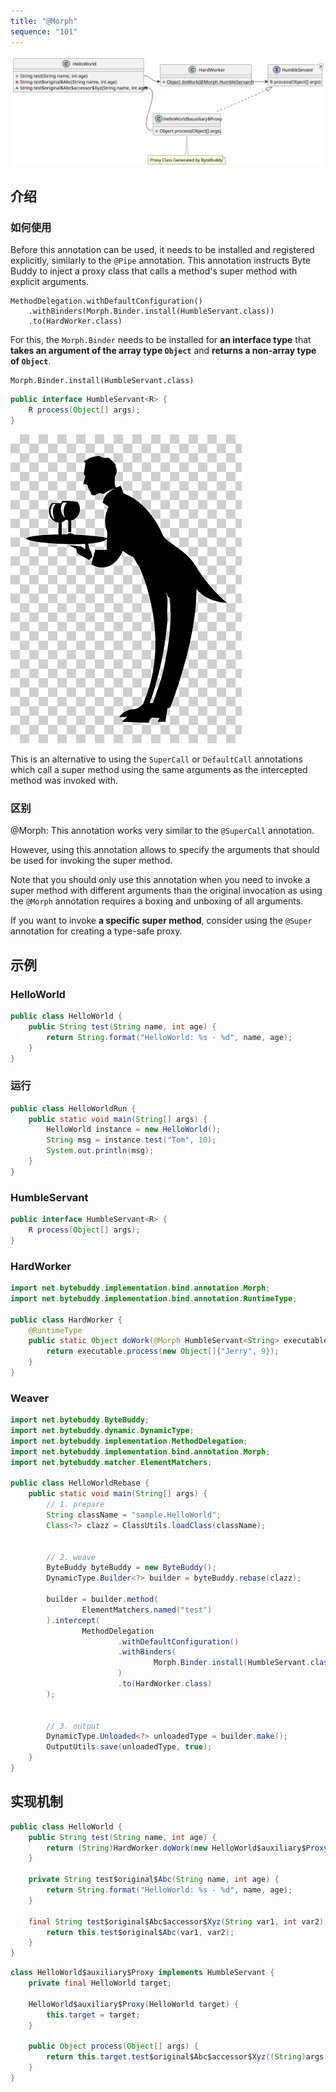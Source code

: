 ```yaml
---
title: "@Morph"
sequence: "101"
---
```


![](/assets/images/bytebuddy/delegation/bytebuddy-method-delegation-annotation-morph-class-diagram.svg)

## 介绍

### 如何使用

Before this annotation can be used, it needs to be installed and registered explicitly,
similarly to the `@Pipe` annotation.
This annotation instructs Byte Buddy to inject a proxy class
that calls a method's super method with explicit arguments.

```text
MethodDelegation.withDefaultConfiguration()
    .withBinders(Morph.Binder.install(HumbleServant.class))
    .to(HardWorker.class)
```

For this, the `Morph.Binder` needs to be installed for **an interface type**
that **takes an argument of the array type `Object`** and **returns a non-array type of `Object`**.

```text
Morph.Binder.install(HumbleServant.class)
```

```java
public interface HumbleServant<R> {
    R process(Object[] args);
}
```

![](/assets/images/bytebuddy/delegation/humble-servant.png)

This is an alternative to using the `SuperCall` or `DefaultCall` annotations
which call a super method using the same arguments as the intercepted method was invoked with.


### 区别

@Morph: This annotation works very similar to the `@SuperCall` annotation.

However, using this annotation allows to specify the arguments
that should be used for invoking the super method.

Note that you should only use this annotation
when you need to invoke a super method with different arguments than the original invocation
as using the `@Morph` annotation requires a boxing and unboxing of all arguments.

If you want to invoke **a specific super method**,
consider using the `@Super` annotation for creating a type-safe proxy.



## 示例

### HelloWorld

```java
public class HelloWorld {
    public String test(String name, int age) {
        return String.format("HelloWorld: %s - %d", name, age);
    }
}
```

### 运行

```java
public class HelloWorldRun {
    public static void main(String[] args) {
        HelloWorld instance = new HelloWorld();
        String msg = instance.test("Tom", 10);
        System.out.println(msg);
    }
}
```

### HumbleServant

```java
public interface HumbleServant<R> {
    R process(Object[] args);
}
```

### HardWorker

```java
import net.bytebuddy.implementation.bind.annotation.Morph;
import net.bytebuddy.implementation.bind.annotation.RuntimeType;

public class HardWorker {
    @RuntimeType
    public static Object doWork(@Morph HumbleServant<String> executable) {
        return executable.process(new Object[]{"Jerry", 9});
    }
}
```

### Weaver

```java
import net.bytebuddy.ByteBuddy;
import net.bytebuddy.dynamic.DynamicType;
import net.bytebuddy.implementation.MethodDelegation;
import net.bytebuddy.implementation.bind.annotation.Morph;
import net.bytebuddy.matcher.ElementMatchers;

public class HelloWorldRebase {
    public static void main(String[] args) {
        // 1. prepare
        String className = "sample.HelloWorld";
        Class<?> clazz = ClassUtils.loadClass(className);


        // 2. weave
        ByteBuddy byteBuddy = new ByteBuddy();
        DynamicType.Builder<?> builder = byteBuddy.rebase(clazz);

        builder = builder.method(
                ElementMatchers.named("test")
        ).intercept(
                MethodDelegation
                        .withDefaultConfiguration()
                        .withBinders(
                                Morph.Binder.install(HumbleServant.class)
                        )
                        .to(HardWorker.class)
        );


        // 3. output
        DynamicType.Unloaded<?> unloadedType = builder.make();
        OutputUtils.save(unloadedType, true);
    }
}
```

## 实现机制

```java
public class HelloWorld {
    public String test(String name, int age) {
        return (String)HardWorker.doWork(new HelloWorld$auxiliary$Proxy(this));
    }

    private String test$original$Abc(String name, int age) {
        return String.format("HelloWorld: %s - %d", name, age);
    }

    final String test$original$Abc$accessor$Xyz(String var1, int var2) {
        return this.test$original$Abc(var1, var2);
    }
}
```

```java
class HelloWorld$auxiliary$Proxy implements HumbleServant {
    private final HelloWorld target;

    HelloWorld$auxiliary$Proxy(HelloWorld target) {
        this.target = target;
    }

    public Object process(Object[] args) {
        return this.target.test$original$Abc$accessor$Xyz((String)args[0], (Integer)args[1]);
    }
}
```

